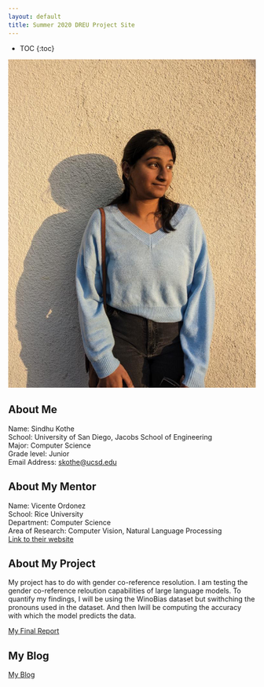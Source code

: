 ```yaml
---
layout: default
title: Summer 2020 DREU Project Site
---
```


* TOC
{:toc}

![picture of me](images/me.jpg)

## About Me

Name: Sindhu Kothe  
School: University of San Diego, Jacobs School of Engineering  
Major: Computer Science  
Grade level: Junior  
Email Address: skothe@ucsd.edu  

## About My Mentor

Name: Vicente Ordonez  
School: Rice University   
Department: Computer Science   
Area of Research: Computer Vision, Natural Language Processing  
[Link to their website](https://vislang.ai/)  

## About My Project

My project has to do with gender co-reference resolution. I am testing the gender co-reference reloution capabilities of large language models. To quantify my findings, I will be using the WinoBias dataset but swithching the pronouns used in the dataset. And then Iwill be computing the accuracy with which the model predicts the data.   

[My Final Report](files/ACL_SRW_short_Sindhu%20(1).pdf)

## My Blog

[My Blog](https://sindhu-kothe.github.io/dreuprojecttemplate/blog/)
